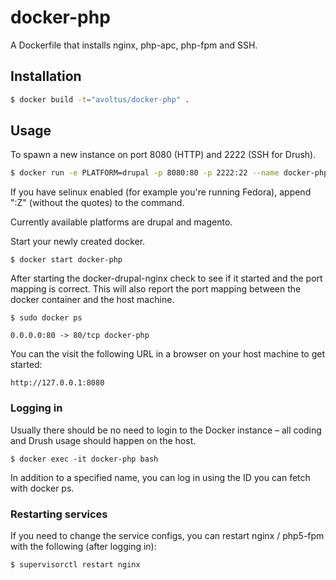 # docker-php

A Dockerfile that installs nginx, php-apc, php-fpm and SSH.

## Installation

```bash
$ docker build -t="avoltus/docker-php" .
```

## Usage

To spawn a new instance on port 8080 (HTTP) and 2222 (SSH for Drush).

```bash
$ docker run -e PLATFORM=drupal -p 8080:80 -p 2222:22 --name docker-php -v `pwd`/wwwroot:/wwwroot -d avoltus/docker-php
```

If you have selinux enabled (for example you're running Fedora), append ":Z" (without the quotes) to the command.

Currently available platforms are drupal and magento.

Start your newly created docker.

```
$ docker start docker-php
```

After starting the docker-drupal-nginx check to see if it started and the port mapping is correct.  This will also report the port mapping between the docker container and the host machine.

```
$ sudo docker ps

0.0.0.0:80 -> 80/tcp docker-php
```

You can the visit the following URL in a browser on your host machine to get started:

```
http://127.0.0.1:8080
```

### Logging in

Usually there should be no need to login to the Docker instance – all coding and Drush usage should happen on the host.

```
$ docker exec -it docker-php bash
```

In addition to a specified name, you can log in using the ID you can fetch with docker ps.

### Restarting services

If you need to change the service configs, you can restart nginx / php5-fpm with the following (after logging in):

```
$ supervisorctl restart nginx
```
